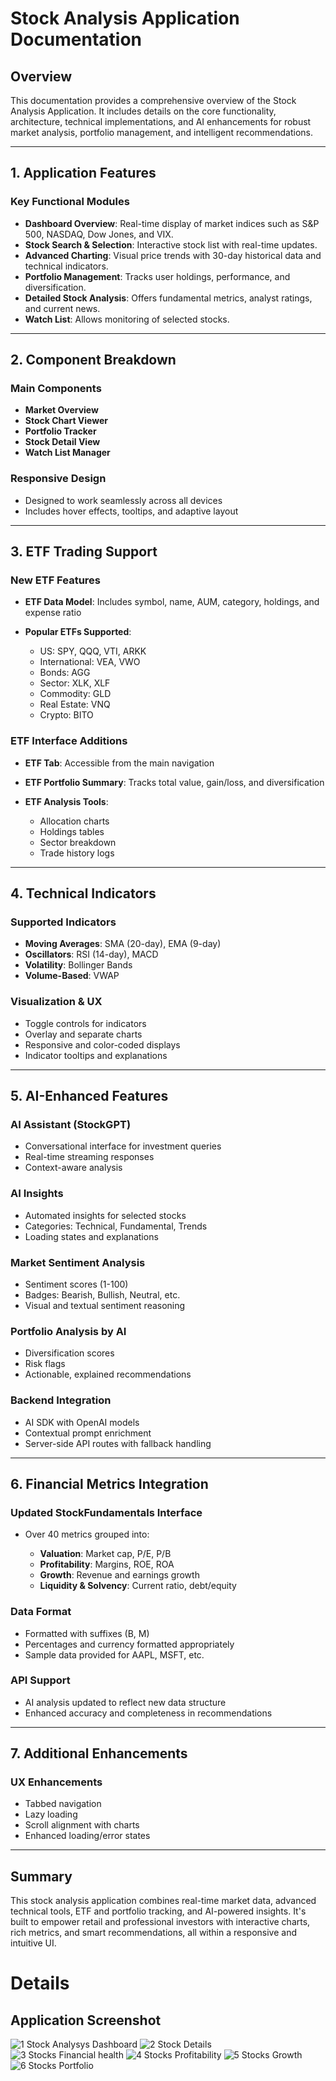 # Stock Analysis Application Documentation

## Overview

This documentation provides a comprehensive overview of the Stock Analysis Application. It includes details on the core functionality, architecture, technical implementations, and AI enhancements for robust market analysis, portfolio management, and intelligent recommendations.

---

## 1. Application Features

### Key Functional Modules

- **Dashboard Overview**: Real-time display of market indices such as S\&P 500, NASDAQ, Dow Jones, and VIX.
- **Stock Search & Selection**: Interactive stock list with real-time updates.
- **Advanced Charting**: Visual price trends with 30-day historical data and technical indicators.
- **Portfolio Management**: Tracks user holdings, performance, and diversification.
- **Detailed Stock Analysis**: Offers fundamental metrics, analyst ratings, and current news.
- **Watch List**: Allows monitoring of selected stocks.

---

## 2. Component Breakdown

### Main Components

- **Market Overview**
- **Stock Chart Viewer**
- **Portfolio Tracker**
- **Stock Detail View**
- **Watch List Manager**

### Responsive Design

- Designed to work seamlessly across all devices
- Includes hover effects, tooltips, and adaptive layout

---

## 3. ETF Trading Support

### New ETF Features

- **ETF Data Model**: Includes symbol, name, AUM, category, holdings, and expense ratio
- **Popular ETFs Supported**:

  - US: SPY, QQQ, VTI, ARKK
  - International: VEA, VWO
  - Bonds: AGG
  - Sector: XLK, XLF
  - Commodity: GLD
  - Real Estate: VNQ
  - Crypto: BITO

### ETF Interface Additions

- **ETF Tab**: Accessible from the main navigation
- **ETF Portfolio Summary**: Tracks total value, gain/loss, and diversification
- **ETF Analysis Tools**:

  - Allocation charts
  - Holdings tables
  - Sector breakdown
  - Trade history logs

---

## 4. Technical Indicators

### Supported Indicators

- **Moving Averages**: SMA (20-day), EMA (9-day)
- **Oscillators**: RSI (14-day), MACD
- **Volatility**: Bollinger Bands
- **Volume-Based**: VWAP

### Visualization & UX

- Toggle controls for indicators
- Overlay and separate charts
- Responsive and color-coded displays
- Indicator tooltips and explanations

---

## 5. AI-Enhanced Features

### AI Assistant (StockGPT)

- Conversational interface for investment queries
- Real-time streaming responses
- Context-aware analysis

### AI Insights

- Automated insights for selected stocks
- Categories: Technical, Fundamental, Trends
- Loading states and explanations

### Market Sentiment Analysis

- Sentiment scores (1-100)
- Badges: Bearish, Bullish, Neutral, etc.
- Visual and textual sentiment reasoning

### Portfolio Analysis by AI

- Diversification scores
- Risk flags
- Actionable, explained recommendations

### Backend Integration

- AI SDK with OpenAI models
- Contextual prompt enrichment
- Server-side API routes with fallback handling

---

## 6. Financial Metrics Integration

### Updated StockFundamentals Interface

- Over 40 metrics grouped into:

  - **Valuation**: Market cap, P/E, P/B
  - **Profitability**: Margins, ROE, ROA
  - **Growth**: Revenue and earnings growth
  - **Liquidity & Solvency**: Current ratio, debt/equity

### Data Format

- Formatted with suffixes (B, M)
- Percentages and currency formatted appropriately
- Sample data provided for AAPL, MSFT, etc.

### API Support

- AI analysis updated to reflect new data structure
- Enhanced accuracy and completeness in recommendations

---

## 7. Additional Enhancements

### UX Enhancements

- Tabbed navigation
- Lazy loading
- Scroll alignment with charts
- Enhanced loading/error states

---

## Summary

This stock analysis application combines real-time market data, advanced technical tools, ETF and portfolio tracking, and AI-powered insights. It's built to empower retail and professional investors with interactive charts, rich metrics, and smart recommendations, all within a responsive and intuitive UI.

# Details

## Application Screenshot

![1 Stock Analysys Dashboard](./stocks1/1%20Stock%20Analysys%20Dashboard.png)
![2 Stock Details](./stocks1/2%20Stock%20Details.png)
![3 Stocks Financial health](./stocks1/3%20Stocks%20Financial%20health.png)
![4 Stocks Profitability](./stocks1/4%20Stocks%20Profitability.png)
![5 Stocks Growth](./stocks1/5%20Stocks%20Growth.png)
![6 Stocks Portfolio](./stocks1/6%20Stocks%20Portfolio.png)
